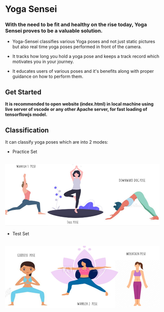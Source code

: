 # Yoga Sensei

### With the need to be fit and healthy on the rise today, Yoga Sensei proves to be a valuable solution. 

* Yoga-Sensei classifies various Yoga poses and not just static pictures but also real time yoga poses performed in front of the camera. 

* It tracks how long you hold a yoga pose and keeps a track record which motivates you in your journey.

* It educates users of various poses and it's benefits along with proper guidance on how to perform them.

## Get Started

<b>It is recommended to open website (index.html) in local machine using live server of vscode or any other Apache server, for fast loading of tensorflowjs model.</b>

## Classification

It can classify yoga poses which are into 2 modes:

* Practice Set
<br><br>
<img src = "./static/imgs/yoga_set1.jpeg" width="500px" height = "200px">


* Test Set
<br><br>
<img src = "./static/imgs/yoga_set2.jpeg" width="500px" height = "200px">
